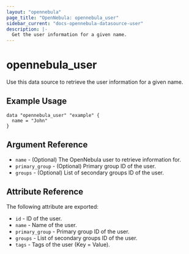 ```yaml
---
layout: "opennebula"
page_title: "OpenNebula: opennebula_user"
sidebar_current: "docs-opennebula-datasource-user"
description: |-
  Get the user information for a given name.
---
```


# opennebula_user

Use this data source to retrieve the user information for a given name.

## Example Usage

```hcl
data "opennebula_user" "example" {
  name = "John"
}
```

## Argument Reference

* `name` - (Optional) The OpenNebula user to retrieve information for.
* `primary_group` - (Optional) Primary group ID of the user.
* `groups` - (Optional) List of secondary groups ID of the user.

## Attribute Reference

The following attribute are exported:

* `id` - ID of the user.
* `name` - Name of the user.
* `primary_group` - Primary group ID of the user.
* `groups` - List of secondary groups ID of the user.
* `tags` - Tags of the user (Key = Value).
